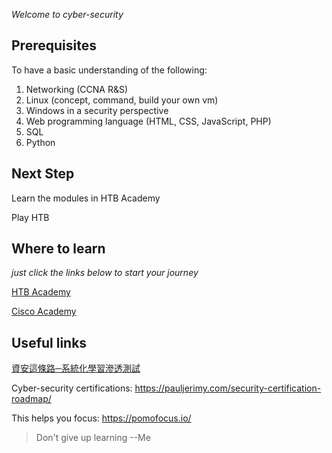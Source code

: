 *Welcome to cyber-security*

## Prerequisites

To have a basic understanding of the following:

1. Networking (CCNA R&S)
2. Linux (concept, command, build your own vm)
3. Windows in a security perspective
4. Web programming language (HTML, CSS, JavaScript, PHP)
5. SQL
7. Python

## Next Step

Learn the modules in HTB Academy

Play HTB

## Where to learn

*just click the links below to start your journey*

[HTB Academy](https://academy.hackthebox.com/)

[Cisco Academy](https://www.netacad.com/zh-hant)

## Useful links

[資安這條路─系統化學習滲透測試](https://ithelp.ithome.com.tw/users/20108446/ironman/4492?page=1)

Cyber-security certifications: https://pauljerimy.com/security-certification-roadmap/

This helps you focus: https://pomofocus.io/

> Don't give up learning --Me